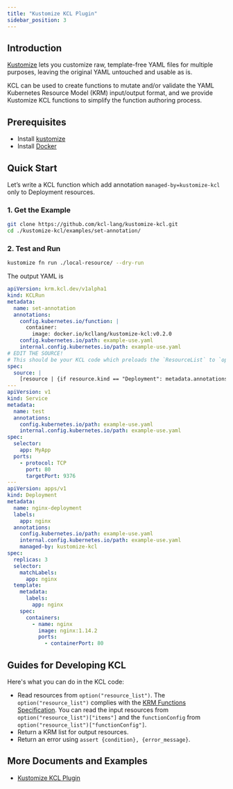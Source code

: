 ```yaml
---
title: "Kustomize KCL Plugin"
sidebar_position: 3
---
```


## Introduction

[Kustomize](https://github.com/kubernetes-sigs/kustomize) lets you customize raw, template-free YAML files for multiple purposes, leaving the original YAML untouched and usable as is.

KCL can be used to create functions to mutate and/or validate the YAML Kubernetes Resource Model (KRM) input/output format, and we provide Kustomize KCL functions to simplify the function authoring process.

## Prerequisites

- Install [kustomize](https://github.com/kubernetes-sigs/kustomize)
- Install [Docker](https://www.docker.com/)

## Quick Start

Let’s write a KCL function which add annotation `managed-by=kustomize-kcl` only to Deployment resources.

### 1. Get the Example

```bash
git clone https://github.com/kcl-lang/kustomize-kcl.git
cd ./kustomize-kcl/examples/set-annotation/
```

### 2. Test and Run

```bash
kustomize fn run ./local-resource/ --dry-run
```

The output YAML is

```yaml
apiVersion: krm.kcl.dev/v1alpha1
kind: KCLRun
metadata:
  name: set-annotation
  annotations:
    config.kubernetes.io/function: |
      container:
        image: docker.io/kcllang/kustomize-kcl:v0.2.0
    config.kubernetes.io/path: example-use.yaml
    internal.config.kubernetes.io/path: example-use.yaml
# EDIT THE SOURCE!
# This should be your KCL code which preloads the `ResourceList` to `option("resource_list")
spec:
  source: |
    [resource | {if resource.kind == "Deployment": metadata.annotations: {"managed-by" = "kustomize-kcl"}} for resource in option("resource_list").items]
---
apiVersion: v1
kind: Service
metadata:
  name: test
  annotations:
    config.kubernetes.io/path: example-use.yaml
    internal.config.kubernetes.io/path: example-use.yaml
spec:
  selector:
    app: MyApp
  ports:
    - protocol: TCP
      port: 80
      targetPort: 9376
---
apiVersion: apps/v1
kind: Deployment
metadata:
  name: nginx-deployment
  labels:
    app: nginx
  annotations:
    config.kubernetes.io/path: example-use.yaml
    internal.config.kubernetes.io/path: example-use.yaml
    managed-by: kustomize-kcl
spec:
  replicas: 3
  selector:
    matchLabels:
      app: nginx
  template:
    metadata:
      labels:
        app: nginx
    spec:
      containers:
        - name: nginx
          image: nginx:1.14.2
          ports:
            - containerPort: 80
```

## Guides for Developing KCL

Here's what you can do in the KCL code:

- Read resources from `option("resource_list")`. The `option("resource_list")` complies with the [KRM Functions Specification](https://kpt.dev/book/05-developing-functions/01-functions-specification). You can read the input resources from `option("resource_list")["items"]` and the `functionConfig` from `option("resource_list")["functionConfig"]`.
- Return a KRM list for output resources.
- Return an error using `assert {condition}, {error_message}`.

## More Documents and Examples

- [Kustomize KCL Plugin](https://github.com/kcl-lang/kustomize-kcl)
